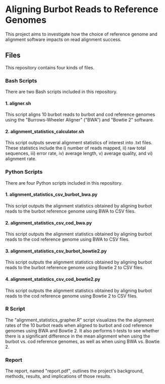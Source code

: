 # Aligning Burbot Reads to Reference Genomes

This project aims to investigate how the choice of reference genome and alignment software impacts on read alignment success.

## Files

This repository contains four kinds of files.

### Bash Scripts

There are two Bash scripts included in this repository.

#### 1. aligner.sh

This script aligns 10 burbot reads to burbot and cod reference genomes using the "Burrows-Wheeler Aligner" ("BWA") and "Bowtie 2" software.

#### 2. alignment_statistics_calculator.sh

This script outputs several alignment statistics of interest into .txt files. These statistics include the i) number of reads mapped, ii) raw total sequences, iii) error rate, iv) average length, v) average quality, and vi) alignment rate.

### Python Scripts

There are four Python scripts included in this repository.

#### 1. alignment_statistics_csv_burbot_bwa.py

This script outputs the alignment statistics obtained by aligning burbot reads to the burbot reference genome using BWA to CSV files.

#### 2. alignment_statistics_csv_cod_bwa.py

This script outputs the alignment statistics obtained by aligning burbot reads to the cod reference genome using BWA to CSV files.


#### 3. alignment_statistics_csv_burbot_bowtie2.py

This script outputs the alignment statistics obtained by aligning burbot reads to the burbot reference genome using Bowtie 2 to CSV files.


#### 4. alignment_statistics_csv_cod_bowtie2.py

This script outputs the alignment statistics obtained by aligning burbot reads to the cod reference genome using Bowtie 2 to CSV files.

### R Script

The "alignment_statistics_grapher.R" script visualizes the the alignment rates of the 10 burbot reads when aligned to burbot and cod reference genomes using BWA and Bowtie 2. It also performs t-tests to see whether there is a significant difference in the mean alignment when using the burbot vs. cod reference genomes, as well as when using BWA vs. Bowtie 2.

### Report

The report, named "report.pdf", outlines the project's background, methods, results, and implications of those results.